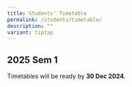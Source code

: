 ```yaml
---
title: Students’ Timetable
permalink: /students/timetable/
description: ""
variant: tiptap
---
```

<h2>2025 Sem 1</h2>
<p>Timetables will be ready by <strong>30 Dec 2024</strong>.</p>
<p></p>